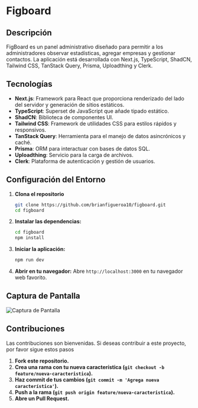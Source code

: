 # Figboard

## Descripción

FigBoard es un panel administrativo diseñado para permitir a los administradores observar estadísticas, agregar empresas y gestionar contactos. La aplicación está desarrollada con Next.js, TypeScript, ShadCN, Tailwind CSS, TanStack Query, Prisma, Uploadthing y Clerk.

## Tecnologías

- **Next.js**: Framework para React que proporciona renderizado del lado del servidor y generación de sitios estáticos.
- **TypeScript**: Superset de JavaScript que añade tipado estático.
- **ShadCN**: Biblioteca de componentes UI.
- **Tailwind CSS**: Framework de utilidades CSS para estilos rápidos y responsivos.
- **TanStack Query**: Herramienta para el manejo de datos asincrónicos y caché.
- **Prisma**: ORM para interactuar con bases de datos SQL.
- **Uploadthing**: Servicio para la carga de archivos.
- **Clerk**: Plataforma de autenticación y gestión de usuarios.

## Configuración del Entorno

1. **Clona el repositorio**

   ```bash
   git clone https://github.com/brianfigueroa10/figboard.git
   cd figboard
    ```

2. **Instalar las dependencias:**

    ```bash
    cd figboard
    npm install
    ```

3. **Iniciar la aplicación:**

    ```bash
    npm run dev
    ```

4. **Abrir en tu navegador:** Abre `http://localhost:3000` en tu navegador web favorito.

## Captura de Pantalla

![Captura de Pantalla](https://res.cloudinary.com/dv4ukplcm/image/upload/f_auto,q_auto/v1/proyects/g8aut0c4sqkppowgo7lf)

## Contribuciones

Las contribuciones son bienvenidas. Si deseas contribuir a este proyecto, por favor sigue estos pasos
1. **Fork este repositorio.**
2. **Crea una rama con tu nueva característica (`git checkout -b feature/nueva-caracteristica`).**
3. **Haz commit de tus cambios (`git commit -m 'Agrega nueva característica'`).**
4. **Push a la rama (`git push origin feature/nueva-caracteristica`).**
5. **Abre un Pull Request.**
